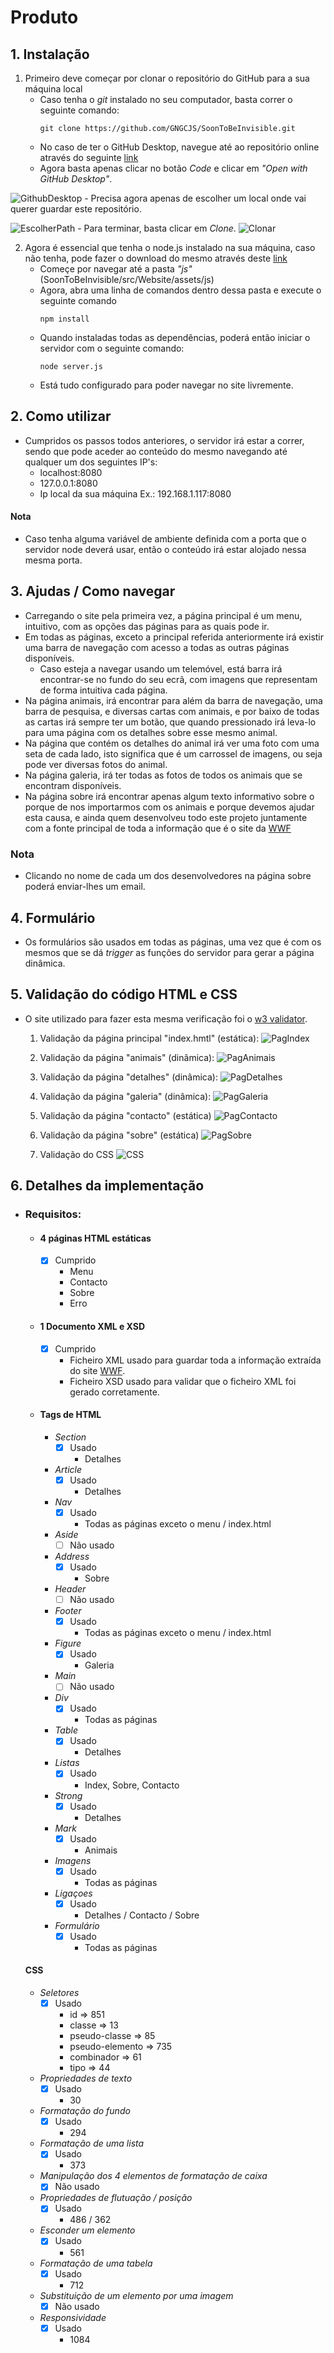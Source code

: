 # Produto

## 1. Instalação
1. Primeiro deve começar por clonar o repositório do GitHub para a sua máquina local
	- Caso tenha o _git_ instalado no seu computador, basta correr o seguinte comando:
		```
		git clone https://github.com/GNGCJS/SoonToBeInvisible.git
		```
	- No caso de ter o GitHub Desktop, navegue até ao repositório online através do seguinte [link](https://github.com/GNGCJS/SoonToBeInvisible)
	- Agora basta apenas clicar no botão _Code_ e clicar em _"Open with GitHub Desktop"_.

![GithubDesktop](https://i.imgur.com/yRoTRVT.png)
	- Precisa agora apenas de escolher um local onde vai querer guardar este repositório.
 
![EscolherPath](https://i.imgur.com/jUB25eH.png)
	- Para terminar, basta clicar em _Clone_.
![Clonar](https://i.imgur.com/oheic1a.png)

2. Agora é essencial que tenha o node.js instalado na sua máquina, caso não tenha, pode fazer o download do mesmo através deste [link](https://nodejs.org/en/)
	- Começe por navegar até a pasta _"js"_ (SoonToBeInvisible/src/Website/assets/js)
	- Agora, abra uma linha de comandos dentro dessa pasta e execute o seguinte comando
		```
		npm install
		```
	- Quando instaladas todas as dependências, poderá então iniciar o servidor com o seguinte comando:
		```
		node server.js
		```
	- Está tudo configurado para poder navegar no site livremente.
   
## 2. Como utilizar
- Cumpridos os passos todos anteriores, o servidor irá estar a correr, sendo que pode aceder ao conteúdo do mesmo navegando até qualquer um dos seguintes IP's:
	- localhost:8080
	- 127.0.0.1:8080
	- Ip local da sua máquina Ex.: 192.168.1.117:8080
#### Nota
- Caso tenha alguma variável de ambiente definida com a porta que o servidor node deverá usar, então o conteúdo irá estar alojado nessa mesma porta.

## 3. Ajudas / Como navegar
- Carregando o site pela primeira vez, a página principal é um menu, intuitivo, com as opções das páginas para as quais pode ir.
- Em todas as páginas, exceto a principal referida anteriormente irá existir uma barra de navegação com acesso a todas as outras páginas disponíveis.
	- Caso esteja a navegar usando um telemóvel, está barra irá encontrar-se no fundo do seu ecrã, com imagens que representam de forma intuitiva cada página.
- Na página animais, irá encontrar para além da barra de navegação, uma barra de pesquisa, e diversas cartas com animais, e por baixo de todas as cartas irá sempre ter um botão, que quando pressionado irá leva-lo para uma página com os detalhes sobre esse mesmo animal.
- Na página que contém os detalhes do animal irá ver uma foto com uma seta de cada lado, isto significa que é um carrossel de imagens, ou seja pode ver diversas fotos do animal.
- Na página galeria, irá ter todas as fotos de todos os animais que se encontram disponíveis.
- Na página sobre irá encontrar apenas algum texto informativo sobre o porque de nos importarmos com os animais e porque devemos ajudar esta causa, e ainda quem desenvolveu todo este projeto juntamente com a fonte principal de toda a informação que é o site da [WWF](https://www.worldwildlife.org/species/directory)
### Nota
- Clicando no nome de cada um dos desenvolvedores na página sobre poderá enviar-lhes um email.

## 4. Formulário
- Os formulários são usados em todas as páginas, uma vez que é com os mesmos que se dá _trigger_ as funções do servidor para gerar a página dinâmica.

## 5. Validação do código HTML e CSS
- O site utilizado para fazer esta mesma verificação foi o [w3 validator](https://validator.w3.org/#validate_by_input).

	1. Validação da página principal "index.hmtl" (estática):
	![PagIndex](https://i.imgur.com/n26MKdf.png)
	
	2. Validação da página "animais" (dinâmica):
	![PagAnimais](https://i.imgur.com/0RVOGjB.png)
	
	3. Validação da página "detalhes" (dinâmica):
	![PagDetalhes](https://i.imgur.com/Fxvrubo.png)
	
	4. Validação da página "galeria" (dinâmica):
	![PagGaleria](https://i.imgur.com/bhZoeoU.png)
	
	5. Validação da página "contacto" (estática)
	![PagContacto](https://i.imgur.com/gupgWTZ.png)
	
	6. Validação da página "sobre" (estática)
	![PagSobre](https://i.imgur.com/W20EeyA.png)
	
	7. Validação do CSS
	![CSS](https://i.imgur.com/gmbEH2P.png)
	
## 6. Detalhes da implementação
- ### Requisitos:
	- #### 4 páginas HTML estáticas
		- [x] Cumprido
			- Menu
			- Contacto
			- Sobre
			- Erro
	- #### 1 Documento XML e XSD
		- [x] Cumprido
			- Ficheiro XML usado para guardar toda a informação extraída do site [WWF](https://www.worldwildlife.org/species/directory).
			- Ficheiro XSD usado para validar que o ficheiro XML foi gerado corretamente.
	- #### Tags de HTML
		- _Section_
			- [x] Usado
				-  Detalhes
		- _Article_
			- [x] Usado
				- Detalhes
		- _Nav_
			- [x] Usado
				- Todas as páginas exceto o menu / index.html
		- _Aside_
			- [ ] Não usado
		- _Address_
			- [x] Usado
				- Sobre
		- _Header_
			- [ ] Não usado
		- _Footer_
			- [x] Usado
				- Todas as páginas exceto o menu / index.html
		- _Figure_
			- [x] Usado
				- Galeria
		- _Main_
			- [ ] Não usado
		- _Div_
			- [x] Usado
				- Todas as páginas
		- _Table_
			- [x] Usado
				- Detalhes
		- _Listas_
			- [x] Usado
				- Index, Sobre, Contacto
		- _Strong_ 
			- [x] Usado
				- Detalhes
		- _Mark_
			- [x] Usado
				- Animais
		- _Imagens_
			- [x] Usado
				- Todas as páginas
		- _Ligaçoes_
			- [x] Usado
				- Detalhes / Contacto / Sobre 
		- _Formulário_
			- [x] Usado
				- Todas as páginas
		
	#### CSS
	- _Seletores_
		- [x] Usado
			- id => 851
			- classe => 13
			- pseudo-classe => 85
			- pseudo-elemento => 735
			- combinador => 61
			- tipo => 44
	- _Propriedades de texto_
		- [x] Usado
			- 30
	- _Formatação do fundo_
		- [x] Usado
			- 294
	- _Formatação de uma lista_
		- [x] Usado
			- 373
	- _Manipulação dos 4 elementos de formatação de caixa_
		- [x] Não usado
	- _Propriedades de flutuação / posição_
		- [x] Usado
			- 486 / 362
	- _Esconder um elemento_
		- [x] Usado
			- 561
	- _Formatação de uma tabela_
		- [x] Usado
			- 712
	- _Substituição de um elemento por uma imagem_
		- [x] Não usado
	- _Responsividade_
		- [x] Usado
			- 1084
